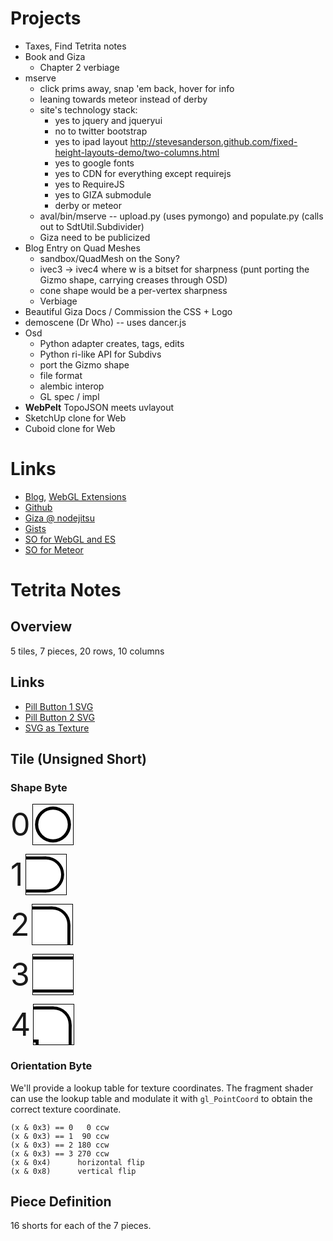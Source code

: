 
# Projects

- Taxes, Find Tetrita notes
- Book and Giza
  - Chapter 2 verbiage
- mserve
  - click prims away, snap 'em back, hover for info
  - leaning towards meteor instead of derby
  - site's technology stack:
     - yes to jquery and jqueryui
     - no to twitter bootstrap
     - yes to ipad layout  http://stevesanderson.github.com/fixed-height-layouts-demo/two-columns.html
     - yes to google fonts
     - yes to CDN for everything except requirejs
     - yes to RequireJS
     - yes to GIZA submodule
     - derby or meteor
  - aval/bin/mserve -- upload.py (uses pymongo) and populate.py (calls out to SdtUtil.Subdivider)
  - Giza need to be publicized
- Blog Entry on Quad Meshes
  - sandbox/QuadMesh on the Sony?
  - ivec3 -> ivec4 where w is a bitset for sharpness (punt porting the Gizmo shape, carrying creases through OSD)
  - cone shape would be a per-vertex sharpness
  - Verbiage
- Beautiful Giza Docs / Commission the CSS + Logo
- demoscene (Dr Who) -- uses dancer.js
- Osd
  - Python adapter creates, tags, edits
  - Python ri-like API for Subdivs
  - port the Gizmo shape
  - file format
  - alembic interop
  - GL spec / impl
- **WebPelt** TopoJSON meets uvlayout
- SketchUp clone for Web
- Cuboid clone for Web

# Links

- [Blog](http://github.prideout.net/), [WebGL Extensions](http://prideout.net/recipes/ExtensionViewer.html)
- [Github](https://github.com/prideout?tab=repositories)
- [Giza @ nodejitsu](http://giza.nodejitsu.com/)
- [Gists](https://gist.github.com/prideout)
- [SO for WebGL and ES](http://stackoverflow.com/questions/tagged/webgl%20or%20opengl-es)
- [SO for Meteor](http://stackoverflow.com/questions/tagged/meteor)

# Tetrita Notes

## Overview

5 tiles, 7 pieces, 20 rows, 10 columns

## Links

- [Pill Button 1 SVG](http://www.clker.com/cliparts/E/i/W/j/3/t/blue-button.svg)
- [Pill Button 2 SVG](http://www.clker.com/cliparts/T/R/T/d/j/C/small-button-pressed.svg)
- [SVG as Texture](https://github.com/mrdoob/three.js/issues/1317)

## Tile (Unsigned Short)

### Shape Byte

<style>
  svg {
    width:  64px;
    height: 64px;
    border: solid 1px #000;
    vertical-align: middle;
  }
  span.label {
    font-size: 50px;
    vertical-align: middle;
  }
</style>

<span class="label">0</span>
<svg xmlns="http://www.w3.org/2000/svg" viewBox="0 0 100 100">
  <circle cx="50" cy="50" r="45" style="fill:#000" />
  <circle cx="50" cy="50" r="37" style="fill:#fff" />
</svg>

<span class="label">1</span>
<svg xmlns="http://www.w3.org/2000/svg" viewBox="0 0 100 100">
  <circle cx="50" cy="50" r="45" style="fill:#000" />
  <circle cx="50" cy="50" r="37.5" style="fill:#fff" />
  <rect x="0" y="5" width="50" height="90" style="fill:#000" />
  <rect x="0" y="12.5" width="51" height="75" style="fill:#fff" />
</svg>

<span class="label">2</span>
<svg xmlns="http://www.w3.org/2000/svg" viewBox="0 0 100 100">
  <circle cx="50" cy="50" r="45" style="fill:#000" />
  <circle cx="50" cy="50" r="37.5" style="fill:#fff" />
  <rect x="0" y="5" width="50" height="90" style="fill:#000" />
  <rect x="0" y="12.5" width="51" height="100" style="fill:#fff" />
  <rect x="0" y="51" width="95" height="50" style="fill:#000" />
  <rect x="0" y="50" width="87.5" height="50" style="fill:#fff" />
</svg>

<span class="label">3</span>
<svg xmlns="http://www.w3.org/2000/svg" viewBox="0 0 100 100">
  <rect x="0" y="5" width="100" height="90" style="fill:#000" />
  <rect x="0" y="12.5" width="100" height="75" style="fill:#fff" />
</svg>

<span class="label">4</span>
<svg xmlns="http://www.w3.org/2000/svg" viewBox="0 0 100 100">
  <circle cx="50" cy="50" r="45" style="fill:#000" />
  <circle cx="50" cy="50" r="37.5" style="fill:#fff" />
  <rect x="5" y="5" width="45" height="100" style="fill:#000" />
  <rect x="0" y="5" width="50" height="90" style="fill:#000" />
  <rect x="0" y="12.5" width="51" height="75" style="fill:#fff" />
  <rect x="51" y="51" width="44" height="49" style="fill:#000" />
  <rect x="50" y="50" width="37.5" height="50" style="fill:#fff" />
  <rect x="12.5" y="15" width="40" height="100" style="fill:#fff" />
</svg>

### Orientation Byte

We'll provide a lookup table for texture coordinates.  The fragment shader can use the lookup table and modulate it with `gl_PointCoord` to obtain the correct texture coordinate.

    (x & 0x3) == 0   0 ccw
    (x & 0x3) == 1  90 ccw
    (x & 0x3) == 2 180 ccw
    (x & 0x3) == 3 270 ccw
    (x & 0x4)      horizontal flip
    (x & 0x8)      vertical flip

## Piece Definition

16 shorts for each of the 7 pieces.
